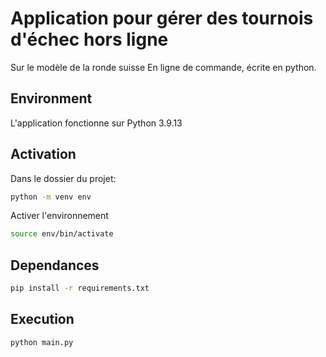 # Application pour gérer des tournois d'échec hors ligne
Sur le modèle de la ronde suisse
En ligne de commande, écrite en python.

## Environment

L'application fonctionne sur Python 3.9.13

## Activation

Dans le dossier du projet:

```bash
python -m venv env
```

Activer l'environnement

```bash
source env/bin/activate
```

## Dependances

```bash
pip install -r requirements.txt
```

## Execution

```bash
python main.py
```